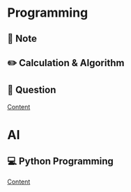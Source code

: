 # Programming

## 📓 Note



## ✏️ Calculation & Algorithm


## 🔎 Question

[Content](https://github.com/kiaky0/Programming/blob/main/Question/0_Table_Contain.md)


# AI

## 💻 Python Programming

[Content]()

